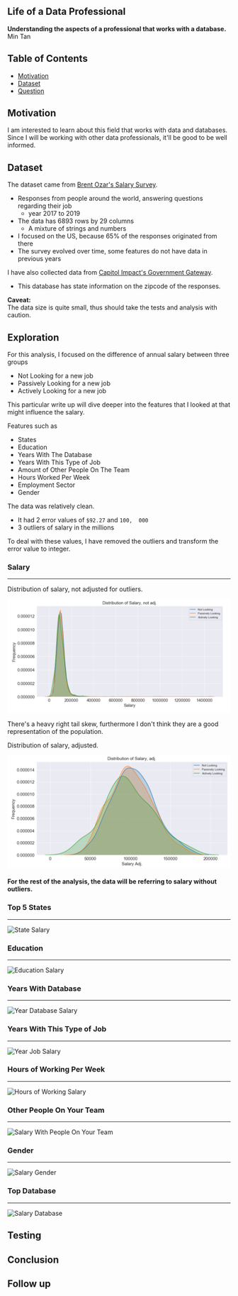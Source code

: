 ## Life of a Data Professional
**Understanding the aspects of a professional that works with a database.**  
Min Tan


## Table of Contents
- [Motivation](https://www.github.com/unit-00/data-professional#motivation)
- [Dataset](https://www.github.com/unit-00/data-professional#dataset)
- [Question](https://www.github.com/unit-00/what-factors-have-a-relationship-to-wanting-to-change-jobs)


## Motivation
I am interested to learn about this field that works with data and databases. Since I will be working with other data professionals, it'll be good to be well informed.

## Dataset
The dataset came from [Brent Ozar's Salary Survey](https://www.brentozar.com/archive/2019/01/the-2019-data-professional-salary-survey-results/). 
- Responses from people around the world, answering questions regarding their job
    - year 2017 to 2019
- The data has 6893 rows by 29 columns
    - A mixture of strings and numbers
- I focused on the US, because 65% of the responses originated from there
- The survey evolved over time, some features do not have data in previous years

I have also collected data from [Capitol Impact's Government Gateway](https://www.ciclt.net/sn/clt/capitolimpact/gw_default.aspx).
- This database has state information on the zipcode of the responses.

**Caveat:**  
The data size is quite small, thus should take the tests and analysis with caution.

## Exploration
For this analysis, I focused on the difference of annual salary between three groups
- Not Looking for a new job
- Passively Looking for a new job
- Actively Looking for a new job

This particular write up will dive deeper into the features that I looked at that might influence the salary.

Features such as
- States
- Education
- Years With The Database
- Years With This Type of Job
- Amount of Other People On The Team
- Hours Worked Per Week
- Employment Sector
- Gender

The data was relatively clean. 
- It had 2 error values of `$92.27` and `100,  000`
- 3 outliers of salary in the millions  

To deal with these values, I have removed the outliers and transform the error value to integer. 

### Salary
---
Distribution of salary, not adjusted for outliers.

![Salary distribution, not adjusted](https://github.com/unit-00/data-professionals/blob/master/images/salary_not_adj_eda.png)

There's a heavy right tail skew, furthermore I don't think they are a good representation of the population.

Distribution of salary, adjusted.

![Salary distribution, adjusted](https://github.com/unit-00/data-professionals/blob/master/images/salary_adj_eda.png)

#### For the rest of the analysis, the data will be referring to salary without outliers.

### Top 5 States
---
![State Salary](https://github.com/unit-00/data-professional/blob/master/images/salary_states_eda.png)

### Education
---
![Education Salary](https://github.com/unit-00/data-professional/blob/master/images/salary_edu_eda.png)


### Years With Database
---
![Year Database Salary](https://github.com/unit-00/data-professional/blob/master/images/salary_yrdb_eda.png)

### Years With This Type of Job
---
![Year Job Salary](https://github.com/unit-00/data-professional/blob/master/images/salary_yrjb_eda.png)

### Hours of Working Per Week
---
![Hours of Working Salary](https://github.com/unit-00/data-professional/blob/master/images/salary_hours_eda.png)

### Other People On Your Team
---
![Salary With People On Your Team](https://github.com/unit-00/data-professional/blob/master/images/salary_opoyt_eda.png)

### Gender
---
![Salary Gender](https://github.com/unit-00/data-professional/blob/master/images/salary_gender_eda.png)

### Top Database 
---
![Salary Database](https://github.com/unit-00/data-professional/blob/master/images/salary_db_eda.png)


## Testing


## Conclusion


## Follow up
